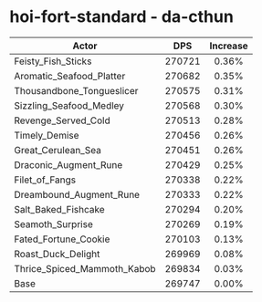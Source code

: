 # hoi-fort-standard - da-cthun
| Actor | DPS | Increase |
|---|:---:|:---:|
|Feisty_Fish_Sticks|270721|0.36%|
|Aromatic_Seafood_Platter|270682|0.35%|
|Thousandbone_Tongueslicer|270575|0.31%|
|Sizzling_Seafood_Medley|270568|0.30%|
|Revenge_Served_Cold|270513|0.28%|
|Timely_Demise|270456|0.26%|
|Great_Cerulean_Sea|270451|0.26%|
|Draconic_Augment_Rune|270429|0.25%|
|Filet_of_Fangs|270338|0.22%|
|Dreambound_Augment_Rune|270333|0.22%|
|Salt_Baked_Fishcake|270294|0.20%|
|Seamoth_Surprise|270269|0.19%|
|Fated_Fortune_Cookie|270103|0.13%|
|Roast_Duck_Delight|269969|0.08%|
|Thrice_Spiced_Mammoth_Kabob|269834|0.03%|
|Base|269747|0.00%|
